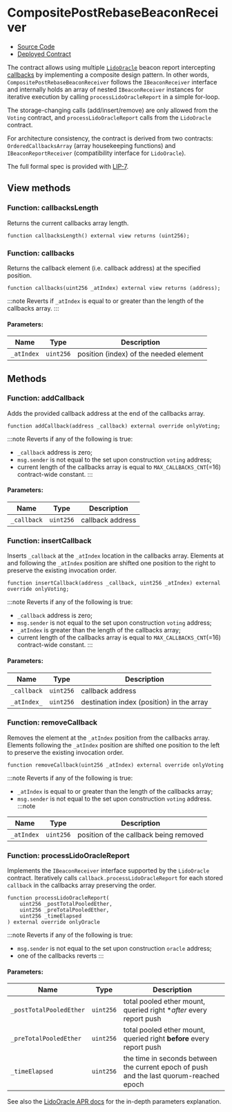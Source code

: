 # CompositePostRebaseBeaconReceiver

- [Source Code](https://github.com/lidofinance/lido-dao/blob/develop/contracts/0.8.9/CompositePostRebaseBeaconReceiver.sol)
- [Deployed Contract](https://etherscan.io/address/0x55a7E1cbD678d9EbD50c7d69Dc75203B0dBdD431)

The contract allows using multiple [`LidoOracle`](/contracts/lido-oracle)
beacon report intercepting
[callbacks](/contracts/lido-oracle#receiver-function-to-be-invoked-on-report-pushes)
by implementing a composite design pattern. In other words, `CompositePostRebaseBeaconReceiver`
follows the `IBeaconReceiver` interface and internally holds an array of nested `IBeaconReceiver`
instances for iterative execution by calling `processLidoOracleReport` in a simple for-loop.

The storage-changing calls (add/insert/remove) are only allowed from the `Voting` contract, and `processLidoOracleReport`
calls from the `LidoOracle` contract.

For architecture consistency, the contract is derived from two contracts: `OrderedCallbacksArray`
(array housekeeping functions) and `IBeaconReportReceiver` (compatibility interface for `LidoOracle`).

The full formal spec is provided with
[LIP-7](https://github.com/lidofinance/lido-improvement-proposals/blob/develop/LIPS/lip-7.md).

## View methods

### Function: callbacksLength

Returns the current callbacks array length.

```sol
function callbacksLength() external view returns (uint256);
```

### Function: callbacks

Returns the callback element (i.e. callback address) at the specified position.

```sol
function callbacks(uint256 _atIndex) external view returns (address);
```

:::note
Reverts if `_atIndex` is equal to or greater than the length of the callbacks array.
:::

#### Parameters:

| Name       | Type      | Description                            |
| ---------- | --------- | -------------------------------------- |
| `_atIndex` | `uint256` | position (index) of the needed element |

## Methods

### Function: addCallback

Adds the provided callback address at the end of the callbacks array.

```sol
function addCallback(address _callback) external override onlyVoting;
```

:::note
Reverts if any of the following is true:
* `_callback` address is zero;
* `msg.sender` is not equal to the set upon construction `voting` address;
* current length of the callbacks array is equal to `MAX_CALLBACKS_CNT`(=16) contract-wide constant.
:::

#### Parameters:

| Name        | Type      | Description      |
| ----------- | --------- | ---------------- |
| `_callback` | `uint256` | callback address |

### Function: insertCallback

Inserts `_callback` at the `_atIndex` location in the callbacks array.
Elements at and following the `_atIndex` position are shifted one position to the right to preserve the existing invocation order.


```sol
function insertCallback(address _callback, uint256 _atIndex) external override onlyVoting;
```

:::note
Reverts if any of the following is true:
* `_callback` address is zero;
* `msg.sender` is not equal to the set upon construction `voting` address;
* `_atIndex` is greater than the length of the callbacks array;
* current length of the callbacks array is equal to `MAX_CALLBACKS_CNT`(=16) contract-wide constant.
:::

#### Parameters:

| Name        | Type      | Description                               |
| ----------- | --------- | ----------------------------------------- |
| `_callback` | `uint256` | callback address                          |
| `_atIndex_` | `uint256` | destination index (position) in the array |

### Function: removeCallback

Removes the element at the `_atIndex` position from the callbacks array.
Elements following the `_atIndex` position are shifted one position to the left to preserve the existing invocation order.

```sol
function removeCallback(uint256 _atIndex) external override onlyVoting
```

:::note
Reverts if any of the following is true:
* `_atIndex` is equal to or greater than the length of the callbacks array;
* `msg.sender` is not equal to the set upon construction `voting` address.
:::note

| Name        | Type      | Description                            |
| ----------- | --------- | -------------------------------------- |
| `_atIndex`  | `uint256` | position of the callback being removed |

### Function: processLidoOracleReport

Implements the `IBeaconReceiver` interface supported by the `LidoOracle` contract.
Iteratively calls `callback.processLidoOracleReport` for each stored `callback` in the callbacks array preserving the order.

```sol
function processLidoOracleReport(
    uint256 _postTotalPooledEther,
    uint256 _preTotalPooledEther,
    uint256 _timeElapsed
) external override onlyOracle
```

:::note
Reverts if any of the following is true:
* `msg.sender` is not equal to the set upon construction `oracle` address;
* one of the callbacks reverts
:::

#### Parameters:

| Name                       | Type      | Description                                                                             |
| -------------------------- | --------- | --------------------------------------------------------------------------------------- |
| `_postTotalPooledEther`    | `uint256` | total pooled ether mount, queried right **after* every report push                      |
| `_preTotalPooledEther`     | `uint256` | total pooled ether mount, queried right **before** every report push                    |
| `_timeElapsed`             | `uint256` | the time in seconds between the current epoch of push and the last quorum-reached epoch |

See also the [LidoOracle APR docs](/contracts/lido-oracle#add-calculation-of-staker-rewards-apr) for the in-depth parameters explanation.
